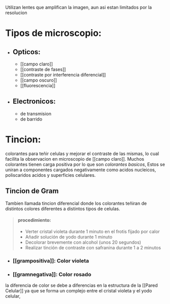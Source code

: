 Utilizan lentes que amplifican la imagen, aun asi estan limitados por la resolucion

# Tipos de microscopio:
- ## Opticos:
     - [[campo claro]]
     - [[contraste de fases]]
     - [[contraste por interferencia diferencial]] 
     - [[campo oscuro]]
     - [[fluorescencia]]
- ## Electronicos:
     - de transmision
     - de barrido

# Tincion:
colorantes para teñir celulas y mejorar el contraste de las mismas, lo cual facilita la observacion en microscopio de [[campo claro]]. Muchos colorantes tienen carga positiva por lo que son *colorantes basicos*, Estos se uniran a componentes cargados negativamente como acidos nucleicos, poliscaridos acidos y superficies celulares.

## Tincion de Gram
Tambien llamada tincion diferencial donde los colorantes teñiran de distintos colores diferentes a distintos tipos de celulas.
> #### procedimiento: 
> - Verter cristal violeta durante 1 minuto en el frotis fijado por calor
> - Añadir solución de yodo durante 1 minuto
> - Decolorar brevemente con alcohol (unos 20 segundos)
> - Realizar tinción de contraste con safranina durante 1 a 2 minutos

- ### [[grampositiva]]: Color violeta 
- ### [[gramnegativa]]: Color rosado
la diferencia de color se debe a diferencias en la estructura de la [[Pared Celular]] ya que se forma un complejo entre el cristal violeta y el yodo celular,